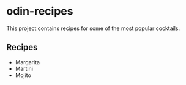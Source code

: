 # odin-recipes
This project contains recipes for some of the most popular cocktails.

## Recipes

- Margarita
- Martini
- Mojito
